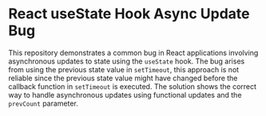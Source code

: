 # React useState Hook Async Update Bug
This repository demonstrates a common bug in React applications involving asynchronous updates to state using the `useState` hook.  The bug arises from using the previous state value in `setTimeout`, this approach is not reliable since the previous state value might have changed before the callback function in `setTimeout` is executed. The solution shows the correct way to handle asynchronous updates using functional updates and the `prevCount` parameter. 